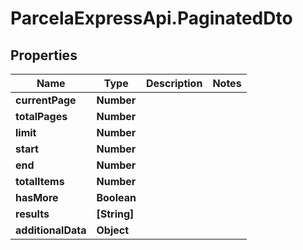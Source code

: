 # ParcelaExpressApi.PaginatedDto

## Properties
Name | Type | Description | Notes
------------ | ------------- | ------------- | -------------
**currentPage** | **Number** |  | 
**totalPages** | **Number** |  | 
**limit** | **Number** |  | 
**start** | **Number** |  | 
**end** | **Number** |  | 
**totalItems** | **Number** |  | 
**hasMore** | **Boolean** |  | 
**results** | **[String]** |  | 
**additionalData** | **Object** |  | 
